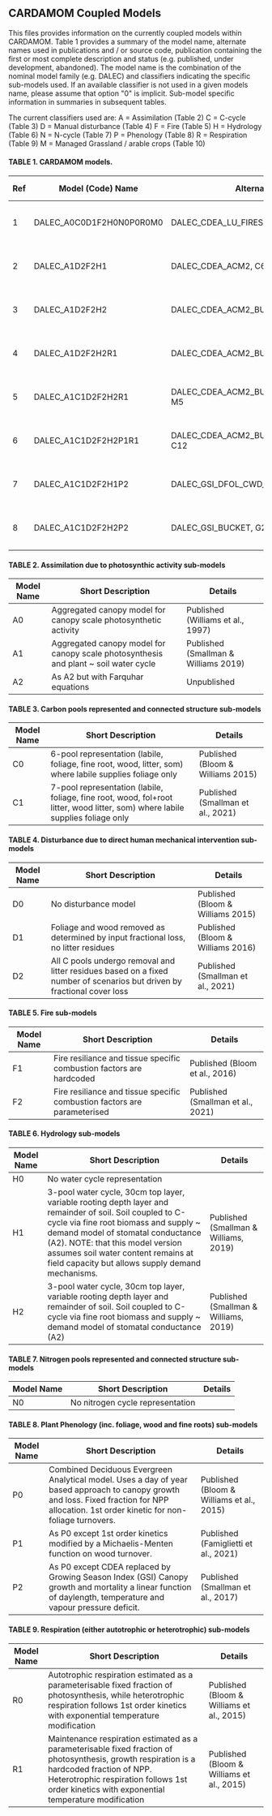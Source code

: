 ## CARDAMOM Coupled Models

This files provides information on the currently coupled models within CARDAMOM. Table 1 provides a summary of the model name, alternate names used in publications and / or source code, publication containing the first or most complete description and status (e.g. published, under development, abandoned). The model name is the combination of the nominal model family (e.g. DALEC) and classifiers indicating the specific sub-models used. If an available classifier is not used in a given models name, please assume that option "0" is implicit. Sub-model specific information in summaries in subsequent tables.

The current classifiers used are: 
A = Assimilation (Table 2)
C = C-cycle (Table 3)
D = Manual disturbance (Table 4)
F = Fire (Table 5)
H = Hydrology (Table 6)
N = N-cycle (Table 7)
P = Phenology (Table 8)
R = Respiration (Table 9)
M = Managed Grassland / arable crops (Table 10)

#### TABLE 1. CARDAMOM models.

|Ref| Model (Code) Name        | Alternate Names     | Short Description                                   | Details (POC)                 | Status    |
|---|--------------------------|---------------------|-----------------------------------------------------|-------------------------------|-----------|
| 1 | DALEC_A0C0D1F2H0N0P0R0M0 | DALEC_CDEA_LU_FIRES, C1, M1           | Fire model updated from F1 to F2| Bloom & Williams et al., 2015| Published |
| 2 | DALEC_A1D2F2H1        | DALEC_CDEA_ACM2, C6, M2                  | Fire model updated from F1 to F2| Smallman et al., 2021        | Published |
| 3 | DALEC_A1D2F2H2        | DALEC_CDEA_ACM2_BUCKET, C7, M3           | Fire model updated from F1 to F2| Smallman et al., 2021        | Published |
| 4 | DALEC_A1D2F2H2R1      | DALEC_CDEA_ACM2_BUCKET_RmRg, C10, M4     | Fire model updated from F1 to F2| Smallman et al., 2021        | Published |
| 5 | DALEC_A1C1D2F2H2R1    | DALEC_CDEA_ACM2_BUCKET_RmRg_CWD, C11, M5 | Fire model updated from F1 to F2| Smallman et al., 2021        | Published |
| 6 | DALEC_A1C1D2F2H2P1R1  | DALEC_CDEA_ACM2_BUCKET_RmRg_CWD_wMRT, C12| Fire model updated from F1 to F2| Smallman et al., 2021        | Published |
| 7 | DALEC_A1C1D2F2H1P2    | DALEC_GSI_DFOL_CWD_FR, G1                | Fire model updated from F1 to F2| Smallman et al., 2017        | Published |
| 8 | DALEC_A1C1D2F2H2P2    | DALEC_GSI_BUCKET, G2                     | Fire model updated from F1 to F2| Smallman et al., 2017        | Published |


#### TABLE 2. Assimilation due to photosynthic activity sub-models

| Model Name | Short Description                                                          | Details                   |
|------------|----------------------------------------------------------------------------|---------------------------|
| A0         | Aggregated canopy model for canopy scale photosynthetic activity           | Published (Williams et al., 1997)  |
| A1         | Aggregated canopy model for canopy scale photosynthesis and plant ~ soil water cycle | Published (Smallman & Williams 2019)  |
| A2         | As A2 but with Farquhar equations | Unpublished |

#### TABLE 3. Carbon pools represented and connected structure sub-models

| Model Name | Short Description                                                          | Details                   |
|------------|----------------------------------------------------------------------------|---------------------------|
| C0         | 6-pool representation (labile, foliage, fine root, wood, litter, som) where labile supplies foliage only | Published (Bloom & Williams 2015)  |
| C1         | 7-pool representation (labile, foliage, fine root, wood, fol+root litter, wood litter, som) where labile supplies foliage only | Published (Smallman et al., 2021)  |

#### TABLE 4. Disturbance due to direct human mechanical intervention sub-models

| Model Name | Short Description                                                          | Details                   |
|------------|----------------------------------------------------------------------------|---------------------------|
| D0         | No disturbance model | Published (Bloom & Williams 2015)  |
| D1         | Foliage and wood removed as determined by input fractional loss, no litter residues | Published (Bloom & Williams 2016)  |
| D2         | All C pools undergo removal and litter residues based on a fixed number of scenarios but driven by fractional cover loss | Published (Smallman et al., 2021)  |

#### TABLE 5. Fire sub-models

| Model Name | Short Description                                                          | Details                   |
|------------|----------------------------------------------------------------------------|---------------------------|
| F1                               | Fire resiliance and tissue specific combustion factors are hardcoded       | Published (Bloom et al., 2016)  |
| F2                               | Fire resiliance and tissue specific combustion factors are parameterised   | Published (Smallman et al., 2021)  |

#### TABLE 6. Hydrology sub-models

| Model Name | Short Description                                                          | Details                   |
|------------|----------------------------------------------------------------------------|---------------------------|
| H0                               | No water cycle representation                                        |                                  |
| H1                               | 3-pool water cycle, 30cm top layer, variable rooting depth layer and remainder of soil. Soil coupled to C-cycle via fine root biomass and supply ~ demand model of stomatal conductance (A2). NOTE: that this model version assumes soil water content remains at field capacity but allows supply demand mechanisms. | Published (Smallman & Williams, 2019)  |
| H2                               | 3-pool water cycle, 30cm top layer, variable rooting depth layer and remainder of soil. Soil coupled to C-cycle via fine root biomass and supply ~ demand model of stomatal conductance (A2) | Published (Smallman & Williams, 2019)  |

#### TABLE 7. Nitrogen pools represented and connected structure sub-models

| Model Name | Short Description                                                          | Details                   |
|------------|----------------------------------------------------------------------------|---------------------------|
| N0         | No nitrogen cycle representation                                     |                                  |


#### TABLE 8. Plant Phenology (inc. foliage, wood and fine roots) sub-models

| Model Name | Short Description                                                          | Details                   |
|------------|----------------------------------------------------------------------------|---------------------------|
| P0         | Combined Deciduous Evergreen Analytical model. Uses a day of year based approach to canopy growth and loss. Fixed fraction for NPP allocation. 1st order kinetic for non-foliage turnovers. | Published (Bloom & Williams et al., 2015) |
| P1         | As P0 except 1st order kinetics modified by a Michaelis-Menten function on wood turnover. | Published (Famiglietti et al., 2021) |
| P2         | As P0 except CDEA replaced by Growing Season Index (GSI) Canopy growth and mortality a linear function of daylength, temperature and vapour pressure deficit. | Published (Smallman et al., 2017) |

#### TABLE 9. Respiration (either autotrophic or heterotrophic) sub-models

| Model Name | Short Description                                                          | Details                   |
|------------|----------------------------------------------------------------------------|---------------------------|
| R0         | Autotrophic respiration estimated as a parameterisable fixed fraction of photosynthesis, while heterotrophic respiration follows 1st order kinetics with exponential temperature modification | Published (Bloom & Williams et al., 2015)  |
| R1         | Maintenance respiration estimated as a parameterisable fixed fraction of photosynthesis, growth respiration is a hardcoded fraction of NPP. Heterotrophic respiration follows 1st order kinetics with exponential temperature modification | Published (Bloom & Williams et al., 2015)  |


